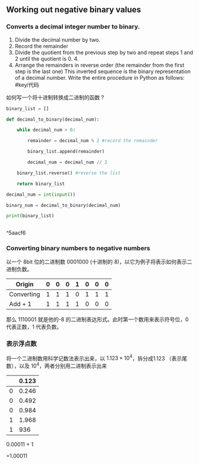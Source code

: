  
## Working out negative binary values

[](marginnote3app://note/587D69B2-21CE-411F-A555-AD0BCD1D591A)

### Converts a decimal integer number to binary.

1. Divide the decimal number by two.
2. Record the remainder
3. Divide the quotient from the previous step by two and repeat steps 1 and 2 until the quotient is 0. 4.
4. Arrange the remainders in reverse order (the remainder from the first step is the last one)
This inverted sequence is the binary representation of a decimal number.
Write the entire procedure in Python as follows:
#key/代码 

如何写一个将十进制转换成二进制的函数
?
```python
binary_list = []

def decimal_to_binary(decimal_num):

	while decimal_num > 0:

		remainder = decimal_num % 2 #record the remainder

		binary_list.append(remainder)

		decimal_num = decimal_num // 2

	binary_list.reverse() #reverse the list

	return binary_list

decimal_num = int(input())

binary_num = decimal_to_binary(decimal_num)

print(binary_list)
	
```

^5aacf6

### Converting binary numbers to negative numbers

以一个 8bit 位的二进制数 0001000 (十进制的 8)，以它为例子将表示如何表示二进制负数。

| Origin     | 0   | 0   | 0   | 1   | 0   | 0   | 0   |
| ---------- | --- | --- | --- | --- | --- | --- | --- |
| Converting | 1   | 1   | 1   | 0   | 1   | 1   | 1   |
| Add    + 1     |  1   |   1  |   1  |   1  |   0  |  0   |   0  |

那么 1110001 就是他的-8 的二进制表达形式。此时第一个数用来表示符号位，0 代表正数，1 代表负数。
### 表示浮点数

将一个二进制数用科学记数法表示出来，以 $1.123\times{10}^4$，拆分成1.123 （表示尾数），以及 $10^4$，两者分别用二进制表示出来

|  |   0.123  |
| ----- | --- |
|    0  |  0.246  |
 |  0   |   0.492
  |   0  | 0.984|
|1|1.968|
|1|936|

0.00011
+
1

=1.00011



